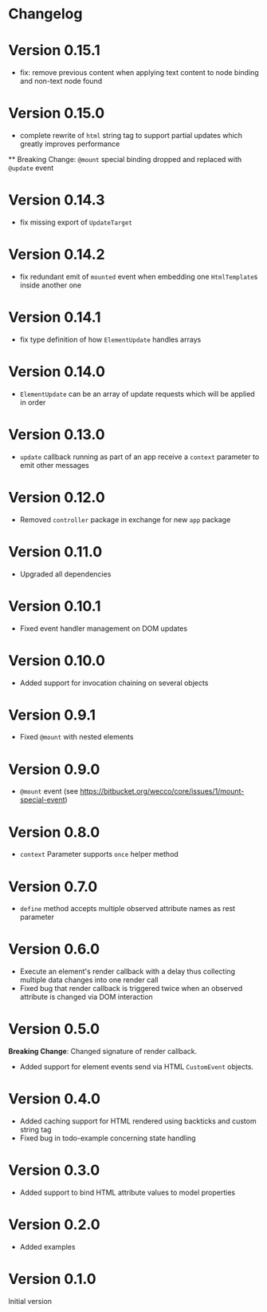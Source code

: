 # Changelog

# Version 0.15.1

* fix: remove previous content when applying text content to node binding and non-text node found

# Version 0.15.0

* complete rewrite of `html` string tag to support partial updates which greatly improves performance

** Breaking Change: `@mount` special binding dropped and replaced with `@update` event

# Version 0.14.3

* fix missing export of `UpdateTarget`

# Version 0.14.2

* fix redundant emit of `mounted` event when embedding one `HtmlTemplate`s inside another one

# Version 0.14.1

* fix type definition of how `ElementUpdate` handles arrays

# Version 0.14.0

* `ElementUpdate` can be an array of update requests which will be applied in order

# Version 0.13.0

* `update` callback running as part of an app receive a `context` parameter to emit other messages

# Version 0.12.0

* Removed `controller` package in exchange for new `app` package

# Version 0.11.0

* Upgraded all dependencies

# Version 0.10.1

* Fixed event handler management on DOM updates

# Version 0.10.0

* Added support for invocation chaining on several objects

# Version 0.9.1

* Fixed `@mount` with nested elements

# Version 0.9.0

* `@mount` event (see https://bitbucket.org/wecco/core/issues/1/mount-special-event)

# Version 0.8.0

* `context` Parameter supports `once` helper method

# Version 0.7.0

* `define` method accepts multiple observed attribute names as rest parameter

# Version 0.6.0

* Execute an element's render callback with a delay thus collecting multiple data changes into one render call
* Fixed bug that render callback is triggered twice when an observed attribute is changed via DOM interaction

# Version 0.5.0

**Breaking Change**: Changed signature of render callback.

* Added support for element events send via HTML `CustomEvent` objects.

# Version 0.4.0

* Added caching support for HTML rendered using backticks and custom string tag
* Fixed bug in todo-example concerning state handling

# Version 0.3.0

* Added support to bind HTML attribute values to model properties

# Version 0.2.0

* Added examples

# Version 0.1.0

Initial version